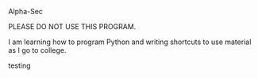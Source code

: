 Alpha-Sec



PLEASE DO NOT USE THIS PROGRAM.

I am learning how to program Python and writing shortcuts to use material as I go to college.

testing